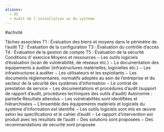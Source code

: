 ```yaml
---
aliases:
  - D5
  - Audit de l'installation ou du système
---
```

#activité

Tâches associées
T1 : Évaluation des biens et moyens dans le périmètre de l’audit
T2 : Évaluation de la configuration
T3 : Évaluation du contrôle d’accès
T4 : Évaluation de la gestion de compte
T5 : Évaluation de la sécurité
Conditions d’ exercice
Moyens et ressources
− Les outils logiciels d’évaluation (scan de vulnérabilité, de réseaux etc.)
− La documentation des équipements à auditer (infrastructures matérielles, logicielles etc.)
− Les infrastructures à auditer
− Les utilisateurs et les exploitants
− Les documents réglementaires, normatifs adoptés au sein de l’entreprise et du secteur
de la sécurité des systèmes d’information
− Le contrat de prestation de service
− Les documentations et procédures d’audit (support de rapport d’audit, procédures
techniques des outils d’audit)
Autonomie : partielle
Résultats attendus
− Les vulnérabilités sont identifiées et hiérarchisées
− L’ensemble des équipements matériels et logiciels du système d’information est identifié
− Les outils logiciels sont mis en œuvre selon les spécifications et le cahier d’audit
− Le rapport d’intervention est produit avec les résultats de l’audit
− Des solutions sont proposées
− Des recommandations de sécurité sont proposée